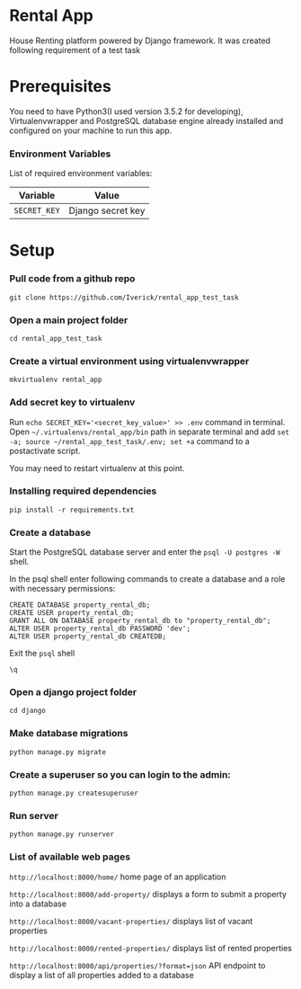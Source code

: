 # Rental App

House Renting platform powered by Django framework. It was created following requirement of a test task


# Prerequisites

You need to have Python3(I used version 3.5.2 for developing), Virtualenvwrapper and PostgreSQL database engine already installed and configured on your machine to run this app.

### Environment Variables

List of required environment variables:

| Variable | Value |
| --- | --- |
| `SECRET_KEY` | Django secret key |


# Setup

### Pull code from a github repo
```
git clone https://github.com/Iverick/rental_app_test_task
```

### Open a main project folder
```
cd rental_app_test_task
```

### Create a virtual environment using virtualenvwrapper
```
mkvirtualenv rental_app
```

### Add secret key to virtualenv

Run ```echo SECRET_KEY='<secret_key_value>' >> .env``` command in terminal.
Open ```~/.virtualenvs/rental_app/bin``` path in separate terminal and add ```set -a; source ~/rental_app_test_task/.env; set +a``` command to a postactivate script.

You may need to restart virtualenv at this point.

### Installing required dependencies
```
pip install -r requirements.txt
```

### Create a database

Start the PostgreSQL database server and enter the ```psql -U postgres -W``` shell.

In the psql shell enter following commands to create a database and a role with necessary permissions:

```
CREATE DATABASE property_rental_db;
CREATE USER property_rental_db;
GRANT ALL ON DATABASE property_rental_db to "property_rental_db";
ALTER USER property_rental_db PASSWORD 'dev';
ALTER USER property_rental_db CREATEDB;
```

Exit the ```psql``` shell

```
\q
```

### Open a django project folder
```
cd django
```

### Make database migrations
```
python manage.py migrate
```

### Create a superuser so you can login to the admin:
```
python manage.py createsuperuser
```

### Run server
```
python manage.py runserver
```

### List of available web pages
```http://localhost:8000/home/``` home page of an application

```http://localhost:8000/add-property/``` displays a form to submit a property into a database

```http://localhost:8000/vacant-properties/``` displays list of vacant properties

```http://localhost:8000/rented-properties/``` displays list of rented properties

```http://localhost:8000/api/properties/?format=json``` API endpoint to display a list of all properties added to a database
